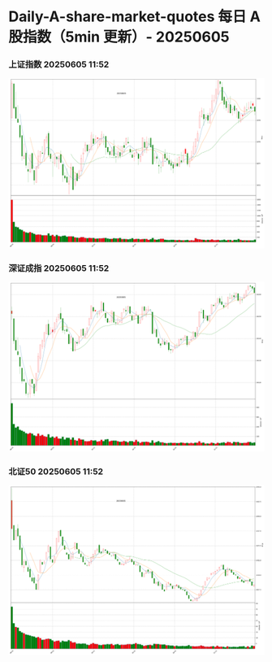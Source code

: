 
# Daily-A-share-market-quotes 每日 A 股指数（5min 更新）- 20250605

### 上证指数 20250605 11:52
![](./fig/2025/6/20250605-sh000001.png)

### 深证成指 20250605 11:52
![](./fig/2025/6/20250605-sz399001.png)

### 北证50 20250605 11:52
![](./fig/2025/6/20250605-bj899050.png)
